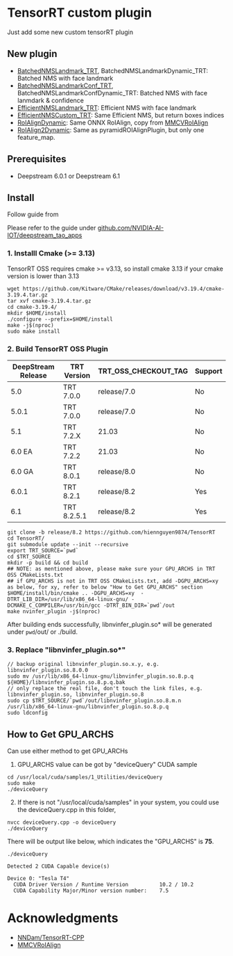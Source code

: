 # TensorRT custom plugin

Just add some new custom tensorRT plugin

## New plugin

- [BatchedNMSLandmark_TRT](./plugin/batchedNMSLandmarkPlugin/), BatchedNMSLandmarkDynamic_TRT: Batched NMS with face landmark
- [BatchedNMSLandmarkConf_TRT](./plugin/batchedNMSLandmarkConfPlugin/), BatchedNMSLandmarkConfDynamic_TRT: Batched NMS with face lanmdark & confidence
- [EfficientNMSLandmark_TRT](./plugin/efficientNMSLandmarkPlugin/): Efficient NMS with face landmark
- [EfficientNMSCustom_TRT](./plugin/efficientNMSCustomPlugin/): Same Efficient NMS, but return boxes indices
- [RoIAlignDynamic](./plugin/roIAlignPlugin/): Same ONNX RoIAlign, copy from [MMCVRoIAlign](https://github.com/open-mmlab/mmdeploy)
- [RoIAlign2Dynamic](./plugin/roIAlign2Plugin/): Same as pyramidROIAlignPlugin, but only one feature_map.

## Prerequisites

- Deepstream 6.0.1 or Deepstream 6.1

## Install

Follow guide from

Please refer to the guide under [github.com/NVIDIA-AI-IOT/deepstream_tao_apps](https://github.com/NVIDIA-AI-IOT/deepstream_tao_apps/blob/master/TRT-OSS/x86/README.md)

### 1. Installl Cmake (>= 3.13)

TensorRT OSS requires cmake >= v3.13, so install cmake 3.13 if your cmake version is lower than 3.13

```
wget https://github.com/Kitware/CMake/releases/download/v3.19.4/cmake-3.19.4.tar.gz
tar xvf cmake-3.19.4.tar.gz
cd cmake-3.19.4/
mkdir $HOME/install
./configure --prefix=$HOME/install
make -j$(nproc)
sudo make install
```

### 2. Build TensorRT OSS Plugin

| DeepStream Release | TRT Version | TRT_OSS_CHECKOUT_TAG | Support |
| ------------------ | ----------- | -------------------- | ------- |
| 5.0                | TRT 7.0.0   | release/7.0          | No      |
| 5.0.1              | TRT 7.0.0   | release/7.0          | No      |
| 5.1                | TRT 7.2.X   | 21.03                | No      |
| 6.0 EA             | TRT 7.2.2   | 21.03                | No      |
| 6.0 GA             | TRT 8.0.1   | release/8.0          | No      |
| 6.0.1              | TRT 8.2.1   | release/8.2          | Yes     |
| 6.1                | TRT 8.2.5.1 | release/8.2          | Yes     |

```
git clone -b release/8.2 https://github.com/hiennguyen9874/TensorRT
cd TensorRT/
git submodule update --init --recursive
export TRT_SOURCE=`pwd`
cd $TRT_SOURCE
mkdir -p build && cd build
## NOTE: as mentioned above, please make sure your GPU_ARCHS in TRT OSS CMakeLists.txt
## if GPU_ARCHS is not in TRT OSS CMakeLists.txt, add -DGPU_ARCHS=xy as below, for xy, refer to below "How to Get GPU_ARCHS" section
$HOME/install/bin/cmake .. -DGPU_ARCHS=xy  -DTRT_LIB_DIR=/usr/lib/x86_64-linux-gnu/ -DCMAKE_C_COMPILER=/usr/bin/gcc -DTRT_BIN_DIR=`pwd`/out
make nvinfer_plugin -j$(nproc)
```

After building ends successfully, libnvinfer_plugin.so\* will be generated under `pwd`/out/ or ./build.

### 3. Replace "libnvinfer_plugin.so\*"

```
// backup original libnvinfer_plugin.so.x.y, e.g. libnvinfer_plugin.so.8.0.0
sudo mv /usr/lib/x86_64-linux-gnu/libnvinfer_plugin.so.8.p.q ${HOME}/libnvinfer_plugin.so.8.p.q.bak
// only replace the real file, don't touch the link files, e.g. libnvinfer_plugin.so, libnvinfer_plugin.so.8
sudo cp $TRT_SOURCE/`pwd`/out/libnvinfer_plugin.so.8.m.n  /usr/lib/x86_64-linux-gnu/libnvinfer_plugin.so.8.p.q
sudo ldconfig
```

## How to Get GPU_ARCHS

Can use either method to get GPU_ARCHs

1. GPU_ARCHS value can be got by "deviceQuery" CUDA sample

```
cd /usr/local/cuda/samples/1_Utilities/deviceQuery
sudo make
./deviceQuery
```

2. If there is not "/usr/local/cuda/samples" in your system, you could use the deviceQuery.cpp in this folder,

```
nvcc deviceQuery.cpp -o deviceQuery
./deviceQuery
```

There will be output like below, which indicates the "GPU_ARCHS" is **75**.

```
./deviceQuery

Detected 2 CUDA Capable device(s)

Device 0: "Tesla T4"
  CUDA Driver Version / Runtime Version          10.2 / 10.2
  CUDA Capability Major/Minor version number:    7.5
```

# Acknowledgments

- [NNDam/TensorRT-CPP](https://github.com/NNDam/TensorRT-CPP)
- [MMCVRoIAlign](https://github.com/open-mmlab/mmdeploy)
